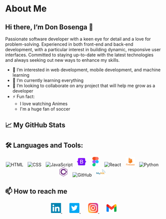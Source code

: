 # About Me

## Hi there, I’m Don Bosenga 👋

Passionate software developer with a keen eye for detail and a love for problem-solving. Experienced in both front-end and back-end development, with a particular interest in building dynamic, responsive user interfaces. Committed to staying up-to-date with the latest technologies and always seeking out new ways to enhance my skills.

- 👀 I’m interested in web development, mobile development, and machine learning
- 🌱 I’m currently learning everything
- 💞️ I’m looking to collaborate on any project that will help me grow as a developer
- ⚡ Fun fact:
  - I love watching Animes
  - I'm a huge fan of soccer

## 📈 My GitHub Stats

<!-- GitHub stats section -->

<p align="center">

<!-- ![Top Langs](https://github-readme-stats.vercel.app/api/top-langs/?username=Donatelo27&layout=compact&theme=radical) -->

<!-- ![GitHub Streak](https://github-readme-streak-stats.herokuapp.com/?user=Donatelo27&theme=radical) -->

<!-- ![GitHub Activity Graph](https://activity-graph.herokuapp.com/graph?username=Donatelo27&theme=rogue) -->

</p>

## 🛠️ Languages and Tools:

<!-- Languages and Tools section -->

<p align="center">
    <!-- <img align="left" alt="Git" width="30px" style="padding-right:10px;" src="https://cdn.jsdelivr.net/gh/devicons/devicon/icons/git/git-original.svg" /> -->
    <!-- <img align="left" alt="NodeJS" width="30px" style="padding-right:10px;" src="https://cdn.jsdelivr.net/gh/devicons/devicon/icons/nodejs/nodejs-original.svg" /> -->
    <img  alt="HTML" width="30px" style="padding-right:10px;" src="https://cdn.jsdelivr.net/gh/devicons/devicon/icons/html5/html5-plain.svg" />
    <img  alt="CSS" width="30px" style="padding-right:10px;" src="https://cdn.jsdelivr.net/gh/devicons/devicon/icons/css3/css3-plain.svg" />
    <img  alt="JavaScript" width="30px" style="padding-right:10px;" src="https://cdn.jsdelivr.net/gh/devicons/devicon/icons/javascript/javascript-plain.svg" />
    <img  alt="bootstrap" width="30px" style="padding-right:10px;" src="https://github.com/devicons/devicon/blob/v2.15.1/icons/bootstrap/bootstrap-original.svg" />
    <img  alt="figma" width="30px" style="padding-right:10px;" src="https://github.com/devicons/devicon/blob/v2.15.1/icons/figma/figma-original.svg" />
    <img  alt="React" width="30px" style="padding-right:10px;" src="https://cdn.jsdelivr.net/gh/devicons/devicon/icons/react/react-original.svg" />
    <img  alt="firebase" width="30px" style="padding-right:10px;" src="https://github.com/devicons/devicon/blob/v2.15.1/icons/firebase/firebase-plain-wordmark.svg" />
    <img  alt="Python" width="30px" style="padding-right:10px;" src="https://cdn.jsdelivr.net/gh/devicons/devicon/icons/python/python-plain.svg" />
    <img  alt="CSharp" width="30px" style="padding-right:10px;" src="https://github.com/devicons/devicon/blob/v2.15.1/icons/csharp/csharp-line.svg" />
    <img  alt="GitHub" width="30px" style="padding-right:10px;" src="https://cdn.jsdelivr.net/gh/devicons/devicon/icons/github/github-original.svg" />
    <img  alt="mySql" width="30px" style="padding-right:10px;" src="https://github.com/devicons/devicon/blob/v2.15.1/icons/mysql/mysql-original-wordmark.svg" />
    <br />
</p>

## 📫 How to reach me

<!-- Social icons section -->

<p align="center">
    <a href="https://www.linkedin.com/in/don-bosenga-434862207/">
        <img width="32px" alt="Linkedin" title="Linkedin" src="images/linkedinFooter.png"/>
    </a>
    &#8287;&#8287;&#8287;&#8287;&#8287;
    <a href="https://twitter.com/Donatelo27">
        <img width="32px" alt="Twitter" title="Twitter" src="images/twitterFooter.png"/>
    </a>
    &#8287;&#8287;&#8287;&#8287;&#8287;
    <a href="https://www.instagram.com/dbosenga/">
        <img width="32px" alt="Instagram" title="Instagram" src="images/instagramFooter.png"/>
    </a>
        &#8287;&#8287;&#8287;&#8287;&#8287;
    <a href="https://www.instagram.com/dbosenga/">
        <img width="32px" alt="Gmail" title="Gmail" src="images/gmailFooter.png"/ >
    </a>
    <br/>
</p>

